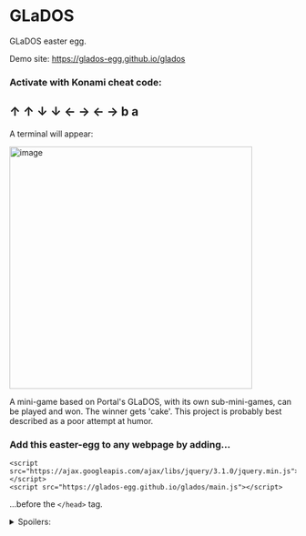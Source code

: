 # GLaDOS
GLaDOS easter egg.

Demo site: https://glados-egg.github.io/glados

### Activate with Konami cheat code:

## ↑ ↑ ↓ ↓ ← → ← → b a


A terminal will appear:

<img width="426" alt="image" src="https://user-images.githubusercontent.com/103392098/162673025-1ef28799-cd83-4afe-96c4-00b4bf345df6.png">

A mini-game based on Portal's GLaDOS, with its own sub-mini-games, can be played and won. The winner gets 'cake'. This project is probably best described as a poor attempt at humor.

### Add this easter-egg to any webpage by adding...
```
<script src="https://ajax.googleapis.com/ajax/libs/jquery/3.1.0/jquery.min.js"></script>
<script src="https://glados-egg.github.io/glados/main.js"></script>
```

...before the ```</head>``` tag.

<details>
  <summary>Spoilers:</summary>
  
# Spoilers:

Don't cheat and ruin the fun. Yes, the game is winnable and will literally tell you when you've won, and it can be more rewarding when you do it honestly. The chess game can of course be won too. We can all know whenever anyone wins the main game...well, at least if they take the 'cake'. The reason for vagueness and misspellings below is intentional and is meant to block lazy attempts by habitual cheaters/bots to game the game.


## WANT A HINT?

Chess game is just the basic strategy game with simple 'AI' moves. A mini-game for fun whether you win or lose, just like 'help game' says.

GLobal Thermonuclear Warfare game can't be won. A mini-game just for fun, just like 'help game' says..

Pacman game was never built, just like 'help game' says.

The 'apply' program will never go past the 2nd step - whether you're applying for the first time, or resuming a previous application. That's because applicants are no longer accepted after 2009, just like 'credits' says. Its only purpose is to get you to trigger error messages, just like 'credits' says.

While tinkering with GLaDOS, you might notice some interesting error messages. If you produce enough errors, one or more error messages will hint it actually DOES something. Almost like an error message could have value, just like 'credits' says.

That message leads to the ending where it actually tells you that "you've won".


## "HOW SHOULD I HAVE KNOWN THAT?"

Just by playing the game as intended. The credits and certain error/help messages tell you that you're wasting your time when attempting the application process because it closed quite a few years ago on an interesting date in 2009. It also promises cake to the winner, but GLaDOS occasionally tells you this is a lie. When you win the game, you'll realize the lie was technically correct because software cannot give actual cake to a human, but it's still effectively true because GLaDOS can give a human something they can exchange to purchase actual cake. The 'apply' program is really just an error-message generating exercise to get you to notice something odd about some of the messages everytime you fail. Then again, they're all fairly odd now that GLaDOS is doing mere MS-DOS duties.

If you note the "help" system, it gives you all the commands. You can type 'help chess' and learn it's only a mini-game in GLaDOS just for fun. One of the other games was never built because the programmers quit because they wanted to write more valuable error messages, and another game has no actual winnable outcome (a war games reference ala Matt Broderick).

The error messages eventually (randomly) suggest that you don't know what the error numbers do. Not what they 'mean'; what they 'do'. Errors can actually DO something? So type in those numbers. Wait. You get told you win, but wait a bit longer. You get your all-so-precious piece of icing-covered pastry! Those numbers at the end of the cake are directly related to the date that AI participant applications stopped being processed. That is the date that btcoin began, which is the virtual and anonymous currency you can trade for other things of value. The obvious string of characters at the very ending is your 'key' to claim your 'cake'.

If a slice of cake costs about five, maybe something worth the same amount can be accepted by the winner to exchange for a rewarding slice of cake from their local purveyor of pastries? (Yes, I'm just giving the winner a digitl wallet and its key to take, which is loaded with about five in north-North America, which is the equivalent of you getting your precious cake. Anyone can see if claimed yet, anonymously. You didn't think I would lie to you about the cake, did you? What did GLaDOS tell you?)


## EVEN MORE SPOILER:

Don't feel bad, this was intentionally made hard. Read the rest of the spoilers above. The date the 'credits' and 'help apply' refer to is jan 3 of 2009 which is the date that bitcoin became a thing. I can't give you a slice of cake through software, but could I give you enough bitcoin to buy a piece of cake? The cake image that displays when you win displays a btcoin wallt address. You can ask a friend who knows how a computer bitcoin works, and they can help you claim that wallt. Those 34 vertical letters starting with a 1 (wallets always start with 1 or 3 and are 25 to 34 chars long) are the address of the coin wallt, and you can see that I depositd about five worth of those coins into that wallet when I made this game. The key to the wallet is obvious when you play the game and win it. Now that you have that 'key' and accepted your winnings, you can afford to buy yourself or a friend a nice piece of cake, eh?


## I JUST WANT TO SEE BEHIND THE MAGIC CURTAIN PLEASE:

When GLaDOs appears, type in anything. An error appears and suggests you use 'help'.

Type in 'help'. A list appears.

One listed option suggests you type 'apply'. Type 'apply'.

Type in anything. An error appears. Keep trying / failing until you see an error message suggesting that the numbers in an error code can also DO something. <em>"..Let's be honest. Neither one of us knows what those numbers do..."</em> There is a 1 in 4 chance of getting that error, and someone playing the game honestly is almost certain to come across that error.

Type in the "valuable" error code that the programmers left behind, '4815162342'.

You are told you've won. A cake eventually appears. The chars at the end of the cake image are a wallt address containing about five. Its key is shown directly below. I'm intending for you to import that amount into your own or cash it and then you'll have enough for buying an actual slice of cake for yourself because you're a winner!



## IF YOU CHEATED AND CLAIMED IT AND FEEL BAD, JUST DEPOSIT THAT BACK INTO IT AND LEAVE IT BE FOR A TRUE WINNER. NO JUDGEMENT. IT'S ALL ANONYMOUS ANYHOW.
  
</details>